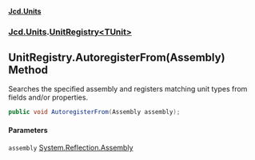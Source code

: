 #### [Jcd.Units](index 'index')
### [Jcd.Units](Jcd.Units 'Jcd.Units').[UnitRegistry&lt;TUnit&gt;](UnitRegistry_TUnit_ 'Jcd.Units.UnitRegistry<TUnit>')

## UnitRegistry<TUnit>.AutoregisterFrom(Assembly) Method

Searches the specified assembly and registers matching unit types from fields and/or properties.

```csharp
public void AutoregisterFrom(Assembly assembly);
```
#### Parameters

<a name='Jcd.Units.UnitRegistry_TUnit_.AutoregisterFrom(Assembly).assembly'></a>

`assembly` [System.Reflection.Assembly](https://docs.microsoft.com/en-us/dotnet/api/System.Reflection.Assembly 'System.Reflection.Assembly')